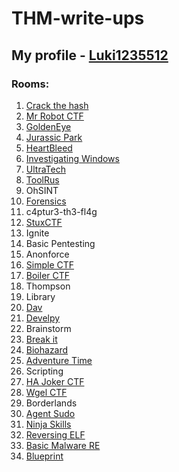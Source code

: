 # THM-write-ups

## My profile - [Luki1235512](https://tryhackme.com/p/Luki1235512)

### Rooms:

1. [Crack the hash](https://github.com/Luki1235512/THM-write-ups/blob/main/Crack%20the%20hash/README.md)
2. [Mr Robot CTF](https://github.com/Luki1235512/THM-write-ups/blob/main/Mr%20Robot%20CTF/README.md)
3. [GoldenEye](https://github.com/Luki1235512/THM-write-ups/blob/main/GoldenEye/README.md)
4. [Jurassic Park](https://github.com/Luki1235512/THM-write-ups/blob/main/Jurassic%20Park/README.md)
5. [HeartBleed](https://github.com/Luki1235512/THM-write-ups/blob/main/HeartBleed/README.md)
6. [Investigating Windows](https://github.com/Luki1235512/THM-write-ups/blob/main/Investigating%20Windows/README.md)
7. [UltraTech](https://github.com/Luki1235512/THM-write-ups/blob/main/UltraTech/README.md)
8. [ToolRus](https://github.com/Luki1235512/THM-write-ups/blob/main/ToolsRus/README.md)
9. OhSINT
10. [Forensics](https://github.com/Luki1235512/THM-write-ups/blob/main/Forensics/README.md)
11. c4ptur3-th3-fl4g
12. [StuxCTF](https://github.com/Luki1235512/THM-write-ups/blob/main/StuxCTF/README.md)
13. Ignite
14. Basic Pentesting
15. Anonforce
16. [Simple CTF](https://github.com/Luki1235512/THM-write-ups/blob/main/Simple%20CTF/README.md)
17. [Boiler CTF](https://github.com/Luki1235512/THM-write-ups/blob/main/Boiler%20CTF/README.md)
18. Thompson
19. Library
20. [Dav](https://github.com/Luki1235512/THM-write-ups/blob/main/Dav/README.md)
21. [Develpy](https://github.com/Luki1235512/THM-write-ups/blob/main/Develpy/README.md)
22. Brainstorm
23. [Break it](https://github.com/Luki1235512/THM-write-ups/blob/main/Break%20it/README.md)
24. [Biohazard](https://github.com/Luki1235512/THM-write-ups/blob/main/Biohazard/README.md)
25. [Adventure Time](https://github.com/Luki1235512/THM-write-ups/blob/main/Adventure%20Time/README.md)
26. Scripting
27. [HA Joker CTF](https://github.com/Luki1235512/THM-write-ups/blob/main/HA%20Joker%20CTF/README.md)
28. [Wgel CTF](https://github.com/Luki1235512/THM-write-ups/blob/main/Wgel%20CTF/README.md)
29. Borderlands
30. [Agent Sudo](https://github.com/Luki1235512/THM-write-ups/blob/main/Agent%20Sudo/README.md)
31. [Ninja Skills](https://github.com/Luki1235512/THM-write-ups/blob/main/Ninja%20Skills/README.md)
32. [Reversing ELF](https://github.com/Luki1235512/THM-write-ups/blob/main/Reversing%20ELF/README.md)
33. [Basic Malware RE](https://github.com/Luki1235512/THM-write-ups/blob/main/Basic%20Malware%20RE/README.md)
34. [Blueprint](https://github.com/Luki1235512/THM-write-ups/blob/main/Blueprint/README.md)
